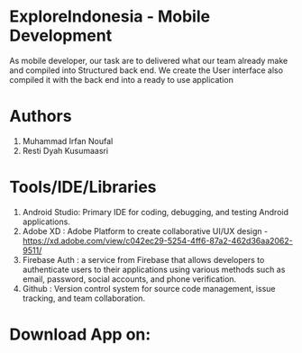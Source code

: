 # ExploreIndonesia - Mobile Development
As mobile developer, our task are to delivered what our team already make and compiled into Structured back end. We create the User interface also compiled it with the back end into a ready to use application

# Authors
1. Muhammad Irfan Noufal
2. Resti Dyah Kusumaasri

# Tools/IDE/Libraries
1. Android Studio: Primary IDE for coding, debugging, and testing Android applications.
2. Adobe XD : Adobe Platform to create collaborative UI/UX design - https://xd.adobe.com/view/c042ec29-5254-4ff6-87a2-462d36aa2062-9511/ 
3. Firebase Auth : a service from Firebase that allows developers to authenticate users to their applications using various methods such as email, password, social accounts, and phone verification.
4. Github : Version control system for source code management, issue tracking, and team collaboration.

# Download App on:

